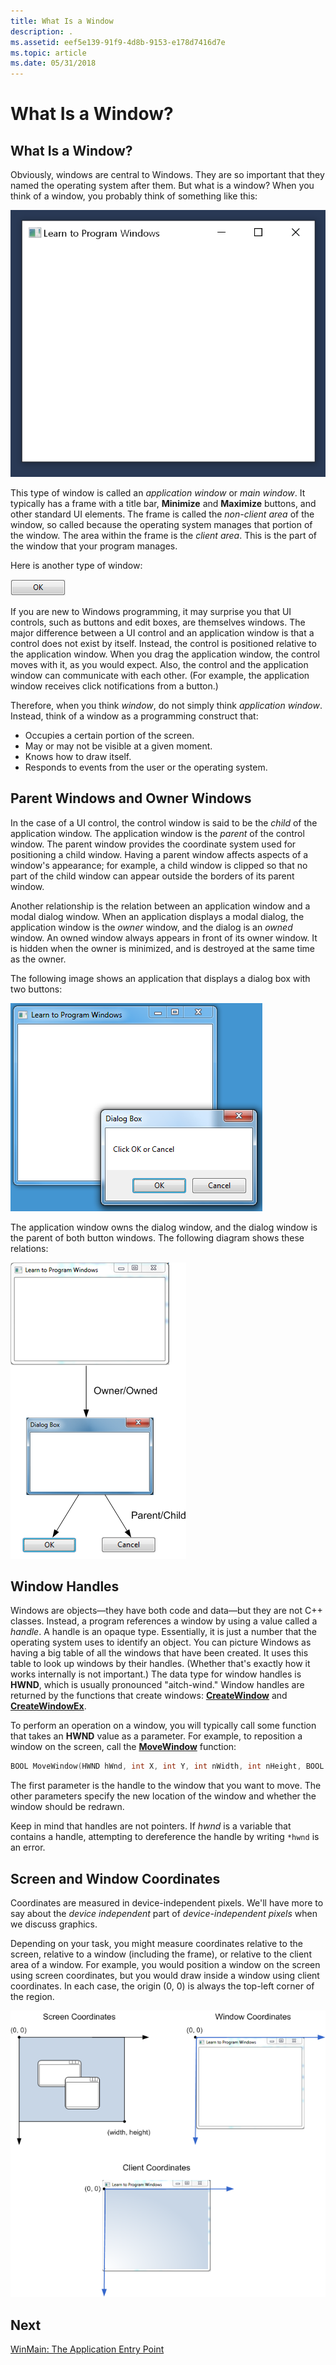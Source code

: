 ```yaml
---
title: What Is a Window
description: .
ms.assetid: eef5e139-91f9-4d8b-9153-e178d7416d7e
ms.topic: article
ms.date: 05/31/2018
---
```


# What Is a Window?

## What Is a Window?

Obviously, windows are central to Windows. They are so important that they named the operating system after them. But what is a window? When you think of a window, you probably think of something like this:

![screen shot of an application window](images/window01.png)

This type of window is called an *application window* or *main window*. It typically has a frame with a title bar, **Minimize** and **Maximize** buttons, and other standard UI elements. The frame is called the *non-client area* of the window, so called because the operating system manages that portion of the window. The area within the frame is the *client area*. This is the part of the window that your program manages.

Here is another type of window:

![screen shot of a control window](images/window02.png)

If you are new to Windows programming, it may surprise you that UI controls, such as buttons and edit boxes, are themselves windows. The major difference between a UI control and an application window is that a control does not exist by itself. Instead, the control is positioned relative to the application window. When you drag the application window, the control moves with it, as you would expect. Also, the control and the application window can communicate with each other. (For example, the application window receives click notifications from a button.)

Therefore, when you think *window*, do not simply think *application window*. Instead, think of a window as a programming construct that:

-   Occupies a certain portion of the screen.
-   May or may not be visible at a given moment.
-   Knows how to draw itself.
-   Responds to events from the user or the operating system.

## Parent Windows and Owner Windows

In the case of a UI control, the control window is said to be the *child* of the application window. The application window is the *parent* of the control window. The parent window provides the coordinate system used for positioning a child window. Having a parent window affects aspects of a window's appearance; for example, a child window is clipped so that no part of the child window can appear outside the borders of its parent window.

Another relationship is the relation between an application window and a modal dialog window. When an application displays a modal dialog, the application window is the *owner* window, and the dialog is an *owned* window. An owned window always appears in front of its owner window. It is hidden when the owner is minimized, and is destroyed at the same time as the owner.

The following image shows an application that displays a dialog box with two buttons:

![screen shot of an application with a dialog box](images/window03.png)

The application window owns the dialog window, and the dialog window is the parent of both button windows. The following diagram shows these relations:

![illustration showing parent/child and owner/owned relations](images/window04.png)

## Window Handles

Windows are objects—they have both code and data—but they are not C++ classes. Instead, a program references a window by using a value called a *handle*. A handle is an opaque type. Essentially, it is just a number that the operating system uses to identify an object. You can picture Windows as having a big table of all the windows that have been created. It uses this table to look up windows by their handles. (Whether that's exactly how it works internally is not important.) The data type for window handles is **HWND**, which is usually pronounced "aitch-wind." Window handles are returned by the functions that create windows: [**CreateWindow**](/windows/desktop/DirectShow/cbasewindow-docreatewindow) and [**CreateWindowEx**](/windows/desktop/api/winuser/nf-winuser-createwindowexa).

To perform an operation on a window, you will typically call some function that takes an **HWND** value as a parameter. For example, to reposition a window on the screen, call the [**MoveWindow**](/windows/desktop/api/winuser/nf-winuser-movewindow) function:


```C++
BOOL MoveWindow(HWND hWnd, int X, int Y, int nWidth, int nHeight, BOOL bRepaint);
```



The first parameter is the handle to the window that you want to move. The other parameters specify the new location of the window and whether the window should be redrawn.

Keep in mind that handles are not pointers. If *hwnd* is a variable that contains a handle, attempting to dereference the handle by writing `*hwnd` is an error.

## Screen and Window Coordinates

Coordinates are measured in device-independent pixels. We'll have more to say about the *device independent* part of *device-independent pixels* when we discuss graphics.

Depending on your task, you might measure coordinates relative to the screen, relative to a window (including the frame), or relative to the client area of a window. For example, you would position a window on the screen using screen coordinates, but you would draw inside a window using client coordinates. In each case, the origin (0, 0) is always the top-left corner of the region.

![illustration showing screen, window, and client coordinates](images/coordinates01.png)

## Next

[WinMain: The Application Entry Point](winmain--the-application-entry-point.md)

 

 